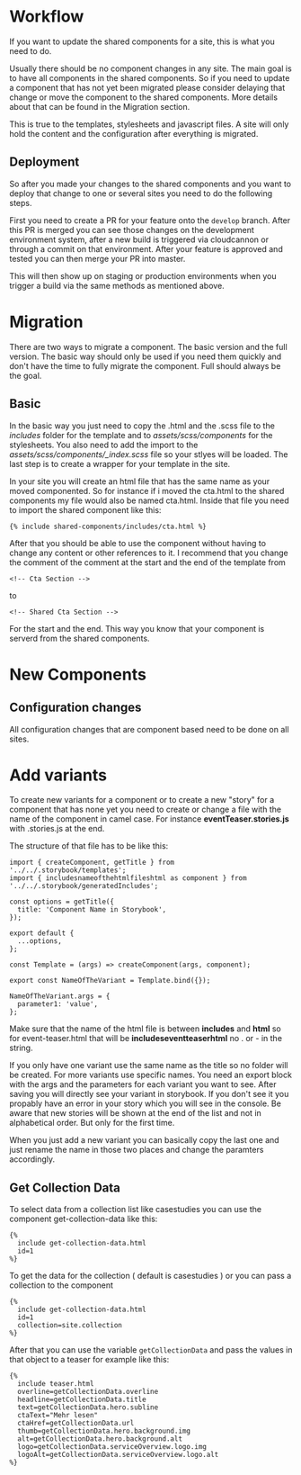 # Workflow

If you want to update the shared components for a site, this is what you need to do.

Usually there should be no component changes in any site. The main goal is to have all components in the shared components.
So if you need to update a component that has not yet been migrated please consider delaying that change or move the component to
the shared components. More details about that can be found in the Migration section.

This is true to the templates, stylesheets and javascript files. A site will only hold the content and the configuration after everything is migrated.

## Deployment

So after you made your changes to the shared components and you want to deploy that change to one or several sites you need to do the following steps.

First you need to create a PR for your feature onto the `develop` branch. After this PR is merged you can see those changes on the development environment system,
after a new build is triggered via cloudcannon or through a commit on that environment. After your feature is approved and tested you can then merge your PR into master.

This will then show up on staging or production environments when you trigger a build via the same methods as mentioned above.

# Migration

There are two ways to migrate a component. The basic version and the full version. The basic way should only be used if you need them quickly and don't have the time to fully migrate the component. Full should always be the goal.

## Basic

In the basic way you just need to copy the .html and the .scss file to the _includes_ folder for the template and to _assets/scss/components_ for the stylesheets. You also need to add the
import to the _assets/scss/components/\_index.scss_ file so your stlyes will be loaded. The last step is to create a wrapper for your template in the site.

In your site you will create an html file that has the same name as your moved componented. So for instance if i moved the cta.html to the shared components my file would also be named cta.html. Inside that file you need to import the shared component like this:

```
{% include shared-components/includes/cta.html %}
```

After that you should be able to use the component without having to change any content or other references to it. I recommend that you change the comment of the comment at the start and the end of the template from

```
<!-- Cta Section -->
```

to

```
<!-- Shared Cta Section -->
```

For the start and the end. This way you know that your component is serverd from the shared components.

# New Components

## Configuration changes

All configuration changes that are component based need to be done on all sites.

# Add variants

To create new variants for a component or to create a new "story" for a component that has none yet you need to create or change a file with the name of the component in camel case. For instance **eventTeaser.stories.js** with .stories.js at the end.

The structure of that file has to be like this:

```
import { createComponent, getTitle } from '../../.storybook/templates';
import { includesnameofthehtmlfileshtml as component } from '../../.storybook/generatedIncludes';

const options = getTitle({
  title: 'Component Name in Storybook',
});

export default {
  ...options,
};

const Template = (args) => createComponent(args, component);

export const NameOfTheVariant = Template.bind({});

NameOfTheVariant.args = {
  parameter1: 'value',
};

```

Make sure that the name of the html file is between **includes** and **html** so for event-teaser.html that will be **includeseventteaserhtml** no . or - in the string.

If you only have one variant use the same name as the title so no folder will be created. For more variants use specific names. You need an export block with the args and the parameters for each variant you want to see. After saving you will directly see your variant in storybook. If you don't see it you propably have an error in your story which you will see in the console. Be aware that new stories will be shown at the end of the list and not in alphabetical order. But only for the first time.

When you just add a new variant you can basically copy the last one and just rename the name in those two places and change the paramters accordingly.

## Get Collection Data

To select data from a collection list like casestudies you can use the component get-collection-data like this:

```
{%
  include get-collection-data.html
  id=1
%}
```

To get the data for the collection ( default is casestudies ) or you can pass a collection to the component

```
{%
  include get-collection-data.html
  id=1
  collection=site.collection
%}
```

After that you can use the variable `getCollectionData` and pass the values in that object to a teaser for example like this:

```
{%
  include teaser.html
  overline=getCollectionData.overline
  headline=getCollectionData.title
  text=getCollectionData.hero.subline
  ctaText="Mehr lesen"
  ctaHref=getCollectionData.url
  thumb=getCollectionData.hero.background.img
  alt=getCollectionData.hero.background.alt
  logo=getCollectionData.serviceOverview.logo.img
  logoAlt=getCollectionData.serviceOverview.logo.alt
%}
```
